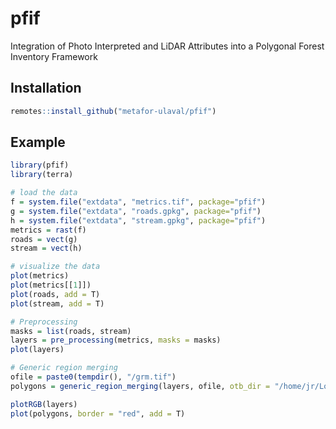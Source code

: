 # pfif

Integration of Photo Interpreted and LiDAR Attributes into a Polygonal Forest Inventory Framework

## Installation

```r
remotes::install_github("metafor-ulaval/pfif")
```

## Example

``` r
library(pfif)
library(terra)

# load the data
f = system.file("extdata", "metrics.tif", package="pfif")
g = system.file("extdata", "roads.gpkg", package="pfif")
h = system.file("extdata", "stream.gpkg", package="pfif")
metrics = rast(f)
roads = vect(g)
stream = vect(h)

# visualize the data
plot(metrics)
plot(metrics[[1]])
plot(roads, add = T)
plot(stream, add = T)

# Preprocessing
masks = list(roads, stream)
layers = pre_processing(metrics, masks = masks)
plot(layers)

# Generic region merging
ofile = paste0(tempdir(), "/grm.tif")
polygons = generic_region_merging(layers, ofile, otb_dir = "/home/jr/Logiciels/OTB-8.1.2-Linux64/bin")

plotRGB(layers)
plot(polygons, border = "red", add = T)
```

